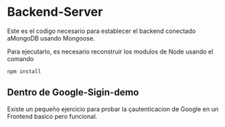 # Backend-Server

Este es el codigo necesario para establecer el backend
conectado aMongoDB usando Mongoose.

Para ejecutarlo, es necesario reconstruir los modulos
de Node usando el comando

```
npm install
```

## Dentro de Google-Sigin-demo
Existe un pequeño ejercicio para probar la
çautenticacion de Google en un Frontend basico pero
funcional.